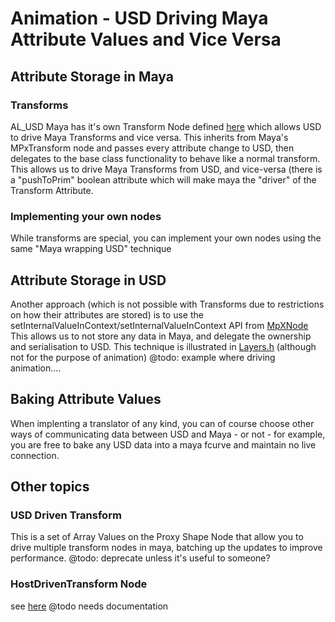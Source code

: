 # Animation - USD Driving Maya Attribute Values and Vice Versa

## Attribute Storage in Maya
### Transforms

AL_USD Maya has it's own Transform Node defined [here](https://github.com/AnimalLogic/AL_USDMaya/blob/master/lib/AL_USDMaya/AL/usdmaya/nodes/Transform.h) which allows USD to drive Maya Transforms and vice versa.
This inherits from Maya's MPxTransform node and passes every attribute change to USD, then delegates to the base class functionality to behave like a normal transform.
This allows us to drive Maya Transforms from USD, and vice-versa (there is a "pushToPrim" boolean attribute which will make maya the "driver" of the Transform Attribute. 
 
### Implementing your own nodes

While transforms are special, you can implement your own nodes using the same "Maya wrapping USD" technique

## Attribute Storage in USD
Another approach (which is not possible with Transforms due to restrictions on how their attributes are stored) is to use the setInternalValueInContext/setInternalValueInContext API from [MpXNode](http://help.autodesk.com/view/MAYAUL/2016/ENU/?guid=__cpp_ref_class_m_px_node_html)
This allows us to not store any data in Maya, and delegate the ownership and serialisation to USD.
This technique is illustrated in [Layers.h](https://github.com/AnimalLogic/AL_USDMaya/blob/master/lib/AL_USDMaya/AL/usdmaya/nodes/Layer.h) (although not for the purpose of animation)
@todo: example where driving animation....


## Baking Attribute Values 
When implenting a translator of any kind, you can of course choose other ways of communicating data between USD and Maya - or not - for example, you are free to bake any USD data into a maya fcurve and maintain no live connection. 


## Other topics

### USD Driven Transform ####
This is a set of Array Values on the Proxy Shape Node that allow you to drive multiple transform nodes in maya, batching up the updates to improve performance.
@todo: deprecate unless it's useful to someone?

### HostDrivenTransform Node ###
see [here](https://github.com/AnimalLogic/AL_USDMaya/blob/master/lib/AL_USDMaya/AL/usdmaya/nodes/HostDrivenTransforms.h)
@todo needs documentation

